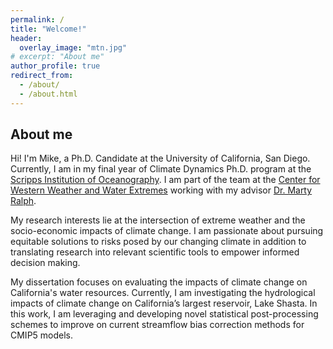 ```yaml
---
permalink: /
title: "Welcome!"
header:
  overlay_image: "mtn.jpg"
# excerpt: "About me"
author_profile: true
redirect_from: 
  - /about/
  - /about.html
---
```

## About me
Hi! I'm Mike, a Ph.D. Candidate at the University of California, San Diego. Currently, I am in my final year of Climate Dynamics Ph.D. program at the [Scripps Institution of Oceanography](https://scripps.ucsd.edu/). I am part of the team at the [Center for Western Weather and Water Extremes](https://cw3e.ucsd.edu/) working with my advisor [Dr. Marty Ralph](https://mralph.scrippsprofiles.ucsd.edu/). 

My research interests lie at the intersection of extreme weather and the socio-economic impacts
of climate change. I am passionate about pursuing equitable solutions to risks posed by our changing climate in addition to  translating research into relevant scientific tools to empower informed decision making.

My dissertation focuses on evaluating the impacts of climate change on California's water resources. Currently, I am investigating the hydrological impacts of climate change on California’s largest reservoir, Lake Shasta. In this work, I am leveraging and developing novel statistical post-processing schemes to improve on current streamflow bias
correction methods for CMIP5 models. 
<!-- I have also studied synoptic drivers of extreme precipitation in the southwestern United States and their resulting impacts on the water resources of the region. Outside of my dissertation, I have pursued my interest in the intersection of science and policy through both through [awarded fellowships](https://gps.ucsd.edu/news-events/news/science-policy-fellows-use-research-to-help-shape-well-informed-policy-options.html) and [extracurricular activities](https://sioscipol.sioword.ucsd.edu/). 
 -->

<!-- <img src="http://mdsierks.github.io/images/mountain_range.png" alt="MTN" width="900"/> -->
